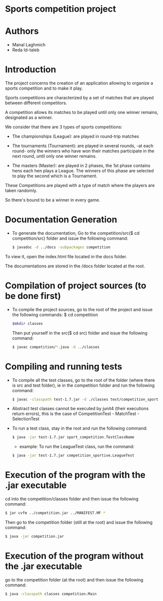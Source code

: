 # Sports competition project

# **Authors**

 - Manal Laghmich
 - Reda Id-taleb

# **Introduction**

The project concerns the creation of an application allowing to organize a sports competition and to make it play.

Sports competitions are characterized by a set of matches that are played between different competitors.

A competition allows its matches to be played until only one winner remains, designated as a winner.

We consider that there are 3 types of sports competitions:

  * The championships (League): are played in round-trip matches
  
  * The tournaments (Tournament): are played in several rounds, -at each round- only the winners who have won their matches participate in the next round, until only one winner remains.

  * The masters (Master): are played in 2 phases, the 1st phase contains hens each hen plays a League. The winners of this phase are selected to play the second which is a Tournament.

These Competitions are played with a type of match where the players are taken randomly.

So there's bound to be a winner in every game.

# **Documentation Generation**
* To generate the documentation, Go to the competition/src($ cd competition/src) folder and issue the following command:
  ```bash
  $ javadoc -d ../docs -subpackages competition
  ```
 To view it, open the index.html file located in the docs folder.

 The documentations are stored in the /docs folder located at the root.

# **Compilation of project sources (to be done first)**

* To compile the project sources, go to the root of the project and issue the following commands:
  $ cd competition

  ```bash
  $mkdir classes
  ```
  Then put yourself in the src($ cd src) folder and issue the following command:
  ```bash
  $ javac competition/*.java -d ../classes
  ```

# **Compiling and running tests**

* To compile all the test classes, go to the root of the folder (where there is src and test folder), ie in the competition folder
and run the following command:

  ```bash
  $ javac -classpath test-1.7.jar -d ./classes test/competition_sportive/*.java
  ```

* Abstract test classes cannot be executed by junit4 (their executions return errors), this is the case of CompetitionTest - MatchTest - SelectionTest

* To run a test class, stay in the root
and run the following command:

  ```bash
  $ java -jar test-1.7.jar sport_competition.TestClassName
  ```
  * example: To run the LeagueTest class, run the command:
  ```bash
  $ java -jar test-1.7.jar competition_sportive.LeagueTest
  ```

# **Execution of the program with the .jar executable**

  cd into the competition/classes folder and then issue the following command:

  ```bash
  $ jar cvfm ../competition.jar ../MANIFEST.MF *
  ```

Then go to the competition folder (still at the root) and issue the following command:
  ```bash
$ java -jar competition.jar
  ```

# **Execution of the program without the .jar executable**
go to the competition folder (at the root) and then issue the following command:
  ```bash
  $ java -classpath classes competition.Main
  ```